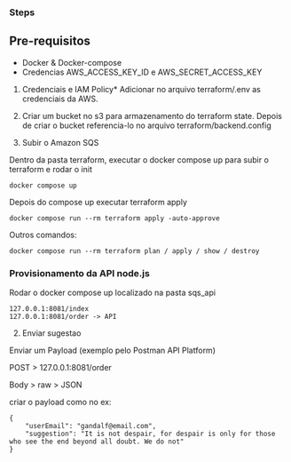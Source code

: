 ### Steps

## Pre-requisitos
- Docker & Docker-compose
- Credencias AWS_ACCESS_KEY_ID e AWS_SECRET_ACCESS_KEY

1. Credenciais e IAM Policy*
Adicionar no arquivo terraform/.env as credenciais da AWS.


2. Criar um bucket no s3 para armazenamento do terraform state.
Depois de criar o bucket referencia-lo no arquivo terraform/backend.config


3. Subir o Amazon SQS

Dentro da pasta terraform, executar o docker compose up para subir o terraform e rodar o init

```
docker compose up
```

Depois do compose up executar terraform apply
```
docker compose run --rm terraform apply -auto-approve
```

Outros comandos:
```
docker compose run --rm terraform plan / apply / show / destroy
```


### Provisionamento da API node.js

Rodar o docker compose up localizado na pasta sqs_api

```
127.0.0.1:8081/index
127.0.0.1:8081/order -> API
```

2. Enviar sugestao

Enviar um Payload (exemplo pelo Postman API Platform)

POST > 127.0.0.1:8081/order

Body > raw > JSON

criar o payload como no ex:
```
{
    "userEmail": "gandalf@email.com",
    "suggestion": "It is not despair, for despair is only for those who see the end beyond all doubt. We do not"
}
```